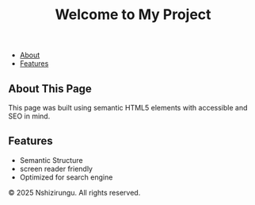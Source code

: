 <!DOCTYPE html>
<html lang="en">
		<head>
			<meta charset="UTF-8"/>
			<meta name="description" content="demo page using html5 structure with accessibility and SEO best practise"/>
			<meta name="viewport" content="width=device-width, initial-scale=1.0"/>
			<meta name="keywords" content="project, HTML, Nshizirungu, Accessibility, SEO"/>
			<meta name="author" content="NSHIZIRUNGU-Emmanuel"/>
			<title>HTML5 Accessibility & SEO Project</title>
	   </head>
	   <body>
		     <header>
			     <h1>Welcome to My Project</h1>
		 	</header>
		     <nav>
			     <ul>
			          <li><a href="#about">About</a></li>
			          <li> <a href="#features">Features</a></li>
			     </ul>
			</nav>
			<main>
				<section id="about">
					<h2>About This Page</h2>
					<p>This page was built using semantic HTML5 elements with accessible and SEO in mind. </p>
				</section>
				<section id="features">
					<h2> Features</h2>
					<ul>
						<li>Semantic Structure</li>
						<li>screen reader friendly</li>
						<li>Optimized for search engine</li>
					</ul>
				</section>
			</main>
			<footer>
				<p>&copy; 2025 Nshizirungu. All rights reserved.</p>
			</footer>
  	 </body>
</html>
